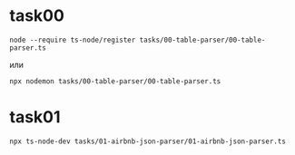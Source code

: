 # task00
```
node --require ts-node/register tasks/00-table-parser/00-table-parser.ts
```
или
```
npx nodemon tasks/00-table-parser/00-table-parser.ts
```

# task01

```
npx ts-node-dev tasks/01-airbnb-json-parser/01-airbnb-json-parser.ts
```